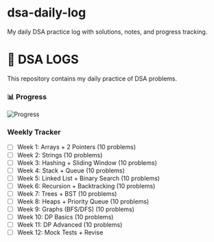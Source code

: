 # dsa-daily-log
My daily DSA practice log with solutions, notes, and progress tracking.

# 🧠 DSA LOGS

This repository contains my daily practice of DSA problems.

### 📊 Progress

<!-- Progress Bar: Automatically updates based on problems solved in progress.md -->
![Progress](https://progress-bar.dev/2/?scale=120&title=Problems%20Solved)

### Weekly Tracker

- [ ] Week 1: Arrays + 2 Pointers (10 problems)
- [ ] Week 2: Strings (10 problems)
- [ ] Week 3: Hashing + Sliding Window (10 problems)
- [ ] Week 4: Stack + Queue (10 problems)
- [ ] Week 5: Linked List + Binary Search (10 problems)
- [ ] Week 6: Recursion + Backtracking (10 problems)
- [ ] Week 7: Trees + BST (10 problems)
- [ ] Week 8: Heaps + Priority Queue (10 problems)
- [ ] Week 9: Graphs (BFS/DFS) (10 problems)
- [ ] Week 10: DP Basics (10 problems)
- [ ] Week 11: DP Advanced (10 problems)
- [ ] Week 12: Mock Tests + Revise
